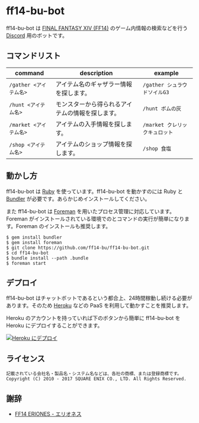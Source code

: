 # ff14-bu-bot

ff14-bu-bot は [FINAL FANTASY XIV (FF14)](https://jp.finalfantasyxiv.com) のゲーム内情報の検索などを行う [Discord](https://discordapp.com/) 用のボットです。

## コマンドリスト

| command                | description                                      | example                        |
|------------------------|--------------------------------------------------|--------------------------------|
| `/gather <アイテム名>` | アイテム名のギャザラー情報を探します。           | `/gather シュラウドソイルG3`   |
| `/hunt <アイテム名>`   | モンスターから得られるアイテムの情報を探します。 | `/hunt ボムの灰`               |
| `/market <アイテム名>` | アイテムの入手情報を探します。                   | `/market クレリックキュロット` |
| `/shop <アイテム名>`   | アイテムのショップ情報を探します。               | `/shop 食塩`                   |

## 動かし方

ff14-bu-bot は [Ruby](https://www.ruby-lang.org/ja/) を使っています。ff14-bu-bot を動かすのには Ruby と [Bundler](https://bundler.io/) が必要です。あらかじめインストールしてください。

また ff14-bu-bot は [Foreman](https://github.com/ddollar/foreman) を用いたプロセス管理に対応しています。Foreman がインストールされている環境でのとコマンドの実行が簡単になります。Foreman のインストールも推奨します。

```console
$ gem install bundler
$ gem install foreman
$ git clone https://github.com/ff14-bu/ff14-bu-bot.git
$ cd ff14-bu-bot
$ bundle install --path .bundle
$ foreman start
```

## デプロイ

ff14-bu-bot はチャットボットであるという都合上、24時間稼動し続ける必要があります。そのため [Heroku](https://www.heroku.com/) などの PaaS を利用して動かすことを推奨します。

Heroku のアカウントを持っていれば下のボタンから簡単に ff14-bu-bot を Heroku にデプロイすることができます。

[![Heroku にデプロイ](https://www.herokucdn.com/deploy/button.svg)](https://heroku.com/deploy)

## ライセンス

```
記載されている会社名・製品名・システム名などは、各社の商標、または登録商標です。
Copyright (C) 2010 - 2017 SQUARE ENIX CO., LTD. All Rights Reserved.
```

## 謝辞

- [FF14 ERIONES - エリオネス](https://eriones.com/)

